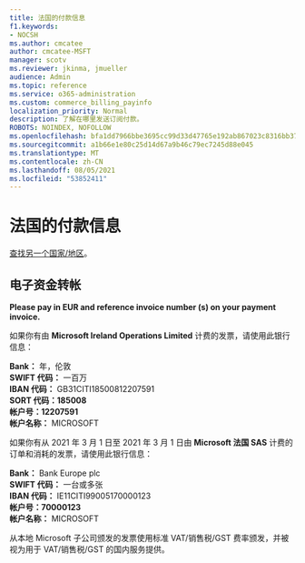 ```yaml
---
title: 法国的付款信息
f1.keywords:
- NOCSH
ms.author: cmcatee
author: cmcatee-MSFT
manager: scotv
ms.reviewer: jkinma, jmueller
audience: Admin
ms.topic: reference
ms.service: o365-administration
ms.custom: commerce_billing_payinfo
localization_priority: Normal
description: 了解在哪里发送订阅付款。
ROBOTS: NOINDEX, NOFOLLOW
ms.openlocfilehash: bfa1dd7966bbe3695cc99d33d47765e192ab867023c8316bb37ab0bd5ef2ef51
ms.sourcegitcommit: a1b66e1e80c25d14d67a9b46c79ec7245d88e045
ms.translationtype: MT
ms.contentlocale: zh-CN
ms.lasthandoff: 08/05/2021
ms.locfileid: "53852411"
---
```

# <a name="payment-information-for-france"></a>法国的付款信息

[查找另一个国家/地区](../billing-and-payments/pay-for-your-subscription.md)。

## <a name="electronic-funds-transfer"></a>电子资金转帐

**Please pay in EUR and reference invoice number (s) on your payment invoice.**

如果你有由 **Microsoft Ireland Operations Limited** 计费的发票，请使用此银行信息：

**Bank：** 年，伦敦  
**SWIFT 代码：** 一百万  
**IBAN 代码：** GB31CITI18500812207591  
**SORT 代码：185008**  
**帐户号：12207591**  
**帐户名称：** MICROSOFT

如果你有从 2021 年 3 月 1 日至 2021 年 3 月 1 日由 **Microsoft 法国 SAS** 计费的订单和消耗的发票，请使用此银行信息：

**Bank：** Bank Europe plc  
**SWIFT 代码：** 一台或多张  
**IBAN 代码：** IE11CITI99005170000123  
**帐户号：70000123**  
**帐户名称：** MICROSOFT

从本地 Microsoft 子公司颁发的发票使用标准 VAT/销售税/GST 费率颁发，并被视为用于 VAT/销售税/GST 的国内服务提供。
